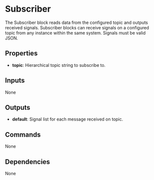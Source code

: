 Subscriber
==========
The Subscriber block reads data from the configured topic and outputs received signals. Subscriber blocks can receive signals on a configured topic from any instance within the same system. Signals must be valid JSON.

Properties
----------
- **topic**: Hierarchical topic string to subscribe to.

Inputs
------
None

Outputs
-------
- **default**: Signal list for each message received on topic.

Commands
--------
None

Dependencies
------------
None